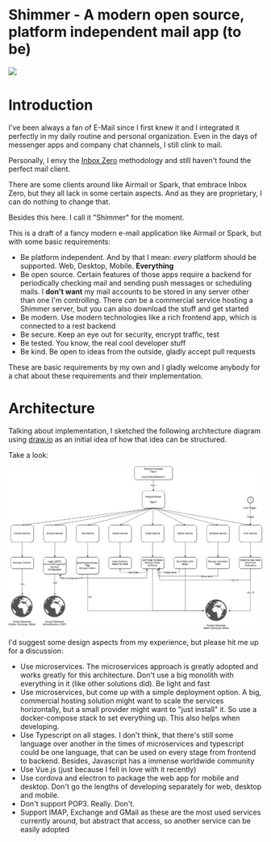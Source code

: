 # Shimmer - A modern open source, platform independent mail app (to be)

![](https://img.shields.io/badge/Status-Draft-yellow.svg)

# Introduction

I've been always a fan of E-Mail since I first knew it and I integrated it perfectly in my daily routine and personal organization. Even in the days of messenger apps and company chat channels, I still clink to mail.

Personally, I envy the [Inbox Zero](https://dev.to/dploeger/get-self-organized-using-inbox-zero-4h3o) methodology and still haven't found the perfect mail client.

There are some clients around like Airmail or Spark, that embrace Inbox Zero, but they all lack in some certain aspects. And as they are proprietary, I can do nothing to change that.

Besides this here. I call it "Shimmer" for the moment.

This is a draft of a fancy modern e-mail application like Airmail or Spark, but with some basic requirements:

* Be platform independent. And by that I mean: *every* platform should be supported. Web, Desktop, Mobile. **Everything**
* Be open source. Certain features of those apps require a backend for periodically checking mail and sending push messages or scheduling mails. I **don't want** my mail accounts to be stored in any server other than one I'm controlling. There *can* be a commercial service hosting a Shimmer server, but you can also download the stuff and get started
* Be modern. Use modern technologies like a rich frontend app, which is connected to a rest backend
* Be secure. Keep an eye out for security, encrypt traffic, test
* Be tested. You know, the real cool developer stuff
* Be kind. Be open to ideas from the outside, gladly accept pull requests

These are basic requirements by my own and I gladly welcome anybody for a chat about these requirements and their implementation.

# Architecture

Talking about implementation, I sketched the following architecture diagram using [draw.io](https://draw.io) as an initial idea of how that idea can be structured.

Take a look:

![](doc/architecture.png)

I'd suggest some design aspects from my experience, but please hit me up for a discussion:

* Use microservices. The microservices approach is greatly adopted and works greatly for this architecture. Don't use a big monolith with everything in it (like other solutions did). Be light and fast
* Use microservices, but come up with a simple deployment option. A big, commercial hosting solution might want to scale the services horizontally, but a small provider might want to "just install" it. So use a docker-compose stack to set everything up. This also helps when developing.
* Use Typescript on all stages. I don't think, that there's still some language over another in the times of microservices and typescript could be one language, that can be used on every stage from frontend to backend. Besides, Javascript has a immense worldwide community
* Use Vue.js (just because I fell in love with it recently)
* Use cordova and electron to package the web app for mobile and desktop. Don't go the lengths of developing separately for web, desktop and mobile.
* Don't support POP3. Really. Don't.
* Support IMAP, Exchange and GMail as these are the most used services currently around, but abstract that access, so another service can be easily adopted
